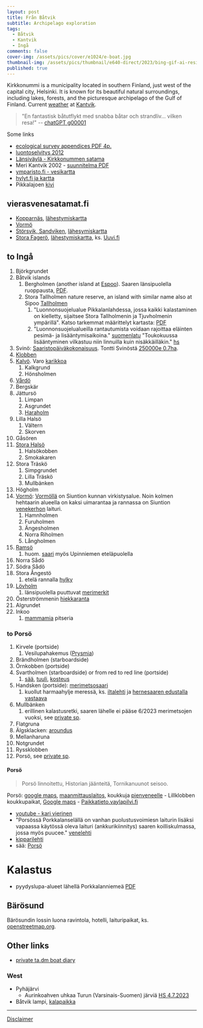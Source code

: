 ```yaml
---
layout: post
title: Från Båtvik
subtitle: Archipelago exploration
tags:
  - Båtvik
  - Kantvik
  - Ingå
comments: false
cover-img: /assets/pics/cover/e1024/e-boat.jpg
thumbnail-img: /assets/pics/thumbnail/e640-direct/2023/bing-gif-ai-resize-boat.gif
published: true
---
```


Kirkkonummi is a municipality located in southern Finland, just west of the capital city, Helsinki. It is known for its beautiful natural surroundings, including lakes, forests, and the picturesque archipelago of the Gulf of Finland. Current [weather](https://www.foreca.fi/Finland/Kirkkonummi/Kantvik) at [Kantvik](https://www.kantvikinpurjehtijat.fi/). 

> "En fantastisk båtutflykt med snabba båtar och strandliv... vilken resa!" -- [chatGPT g00001](https://docs.google.com/spreadsheets/d/16swlc1b8XS2SGkQ10dV-Hr24cOIZGCua7wBFoFR9ggU/edit?usp=sharing)


Some links

- [ecological survey appendices PDF 4p.](https://www.kirkkonummi.fi/library/files/5e70df24c91058d0a700200f/Luontoselvitys_liitteet.pdf)
- [luontoselvitys 2012](https://www.kirkkonummi.fi/library/files/61c05974c91058d74900175f/Luontoselvitys_L_ntisen_kuntakeskuksen__Pikkalanlahden__Kantvikin_ja_Pippurin_alueella_2012-13__kartta.pdf)
- [Länsiväylä - Kirkkonummen satama](https://www.lansivayla.fi/paikalliset/5646123)
- Meri Kantvik 2002 - [suunnitelma PDF](https://www.kirkkonummi.fi/library/files/5bd843b0c910584a3e001931/Merikantvik_raportti_03122002__2_.pdf)
- [ymparisto.fi - vesikartta](https://paikkatieto.ymparisto.fi/vesikarttaviewers/Html5Viewer_4_14_2/Index.html?configBase=https://paikkatieto.ymparisto.fi/Geocortex/Essentials/REST/sites/VesikarttaKansa/viewers/VesikarttaHTML525/virtualdirectory/Resources/Config/Default&locale=fi-FI)
- [hylyt.fi ja kartta](https://www.hylyt.net/item/stora-angeston-hylky-2748/#)
- Pikkalajoen [kivi](https://asiointi.maanmittauslaitos.fi/karttapaikka/?lang=fi&share=customMarker&n=6666144.378263853&e=349311.8469709495&title=Kivi%20varo&desc=&zoom=12&layers=W3siaWQiOjIsIm9wYWNpdHkiOjEwMH1d-z)


## vierasvenesatamat.fi

- [Kopparnäs](https://www.vierassatamat.fi/fi/kohde/kopparnas-inkoo-8083), [lähestymiskartta](http://api.nauticalmedia.fi/vierassatamat/image?user=image&passwd=23rhgudp&id=17762)
- [Vormö](https://venelehti.fi/?satama=0-stickellandet-vormo-hogholm)
- [Störsvik, Sandviken](https://www.vierassatamat.fi/fi/kohde/storsvik-sandviken-siuntio-8082), [lähesymiskartta](http://api.nauticalmedia.fi/vierassatamat/image?user=image&passwd=23rhgudp&id=14468)
- [Stora Fagerö](https://www.vierassatamat.fi/fi/kohde/stora-fagero-inkoo-8085), [lähestymiskartta](http://api.nauticalmedia.fi/vierassatamat/image?user=image&passwd=23rhgudp&id=14471), ks. [Uuvi.fi](https://uuvi.fi/fi/kohde/stora-fagero/)

## to Ingå

1. Björkgrundet
2. Båtvik islands
   1. Bergholmen (another island at [Espoo](https://www.skipperi.fi/skipperi-saari)). Saaren länsipuolella ruoppausta, [PDF](https://www.kyppi.fi/palveluikkuna/mjhanke/read/asp/hae_liite.aspx?id=116756&ttyyppi=pdf&kansio_id=0).
   2. Stora Tallholmen nature reserve, an island with similar name also at Sipoo [Tallholmen](https://uuvi.fi/fi/kohde/tallholmen-2/)
      1. "Luonnonsuojelualue Pikkalanlahdessa, jossa kaikki kalastaminen on kielletty, sijaitsee Stora Tallholmenin ja Tjuvholmenin ympärillä". Katso tarkemmat määrittelyt kartasta: [PDF](https://www.kirkkonummi.fi/library/files/59522685c9105841bb00005b/Lii_Kartta_kalastus_kirkkonummiporkkala13_fi2c.pdf)
      2. "Luonnonsuojelualueilla rantautumista voidaan rajoittaa eläinten pesimä- ja lisääntymisaikoina." [suomenlatu](https://www.suomenlatu.fi/vaikuta/jokamiehenoikeudet-2/maihinnousu.html) "Toukokuussa lisääntyminen vilkastuu niin linnuilla kuin nisäkkäilläkin." [hs](https://www.hs.fi/kotimaa/art-2000005661347.html)
3. Svinö: [Saaristopäiväkokonaisuus](https://saaristopaiva.fi/saaristopaiva-2/). Tontti Svinöstä [250000e 0.7ha](https://www.etuovi.com/kohde/20800475). 
4. [Klobben](https://asiointi.maanmittauslaitos.fi/karttapaikka/?lang=fi&share=customMarker&n=6661054.149879514&e=351124.03868170927&title=Klobben&desc=&zoom=9&layers=W3siaWQiOjIsIm9wYWNpdHkiOjEwMH1d-z)
5. [Kalvö](https://asiointi.maanmittauslaitos.fi/karttapaikka/?lang=fi&share=customMarker&n=6660004.757447206&e=350078.7240865657&title=Kalv%C3%B6&desc=&zoom=9&layers=W3siaWQiOjIsIm9wYWNpdHkiOjEwMH1d-z). Varo [karikkoa](https://asiointi.maanmittauslaitos.fi/karttapaikka/?lang=fi&share=customMarker&n=6659884.722787708&e=349549.80080883176&title=Kalv%C3%B6%20kari&desc=&zoom=11&layers=W3siaWQiOjIsIm9wYWNpdHkiOjEwMH1d-z)
   1. Kalkgrund
   2. Hönsholmen
6. [Vårdö](https://asiointi.maanmittauslaitos.fi/karttapaikka/?lang=fi&share=customMarker&n=6659294.730411009&e=350223.4608220159&title=V%C3%A5rd%C3%B6&desc=&zoom=10&layers=W3siaWQiOjIsIm9wYWNpdHkiOjEwMH1d-z)
7. Bergskär
8. Jättursö
   1. Limpan
   2. Asgrundet
   3. [Haraholm](https://asiointi.maanmittauslaitos.fi/karttapaikka/?lang=fi&share=customMarker&n=6658806.000000001&e=348902.4873234071&title=Haraholm&desc=&zoom=10&layers=W3siaWQiOjIsIm9wYWNpdHkiOjEwMH1d-z)
9. Lilla Halsö
   1.  Vältern
   2.  Skorven
10. Gåsören
11. [Stora Halsö](https://asiointi.maanmittauslaitos.fi/karttapaikka/?lang=fi&share=customMarker&n=6658168.024293285&e=347981.4977346836&title=Stora%20H%C3%A4ls%C3%B6&desc=&zoom=11&layers=W3siaWQiOjIsIm9wYWNpdHkiOjEwMH1d-z)
    1.  Halsökobben
    2.  Smokakaren
12. Stora Träskö
    1.  Simpgrundet
    2.  Lilla Träskö
    3.  Mullbänken
13. Högholm
14. [Vormö](https://asiointi.maanmittauslaitos.fi/karttapaikka/?lang=fi&share=customMarker&n=6655846.024293282&e=343621.4977346835&title=Vorm%C3%B6&desc=&zoom=10&layers=W3siaWQiOjIsIm9wYWNpdHkiOjEwMH1d-z): [Vormöllä](https://fi.wikipedia.org/wiki/Vorm%C3%B6) on Siuntion kunnan virkistysalue. Noin kolmen hehtaarin alueella on kaksi uimarantaa ja rannassa on Siuntion [venekerhon](https://www.siuntionvenekerho.fi/satama-2/) laituri.
    1.  Hamnholmen
    2.  Furuholmen
    3.  Ängesholmen
    4.  Norra Riholmen
    5.  Långholmen
15. [Ramsö](https://asiointi.maanmittauslaitos.fi/karttapaikka/?lang=fi&share=customMarker&n=6655433.360322495&e=341838.60566174774&title=Rams%C3%B6&desc=&zoom=12&layers=W3siaWQiOjIsIm9wYWNpdHkiOjEwMH1d-z)
    1.  huom. [saari](https://fi.wikipedia.org/wiki/Rams%C3%B6_(Kirkkonummi)) myös Upinniemen eteläpuolella
16. Norra Sådö
17. Södra Sådö
18. Stora Ångestö
    1.  etelä rannalla [hylky](https://www.hylyt.net/item/stora-angeston-hylky-2748/#content)
19. [Lövholm](https://asiointi.maanmittauslaitos.fi/karttapaikka/?lang=fi&share=customMarker&n=6655794.891510699&e=336756.1451203377&title=L%C3%B6vholm&desc=&zoom=10&layers=W3siaWQiOjIsIm9wYWNpdHkiOjEwMH1d-z)
    1.  länsipuolella puuttuvat [merimerkit](https://asiointi.maanmittauslaitos.fi/karttapaikka/?lang=fi&share=customMarker&n=6656142.891510701&e=335747.14512033755&title=N%C3%A4m%C3%A4%20meri%20merkit%20puuttuivat%205/2023&desc=&zoom=11&layers=W3siaWQiOjIsIm9wYWNpdHkiOjEwMH1d-z)
20. Österströmmenin [hiekkaranta](https://asiointi.maanmittauslaitos.fi/karttapaikka/?lang=fi&share=customMarker&n=6657718.454596064&e=334887.07206401636&title=hiekkaranta&desc=&zoom=10&layers=W3siaWQiOjIsIm9wYWNpdHkiOjEwMH1d-z)
21. Algrundet 
22. Inkoo
    1.  [mammamia](http://www.mammamiahotelliravintola.fi/ravintola/) pitseria



### to Porsö

1. Kirvele (portside)
   1. Vesilupahakemus ([Prysmia](https://ylupa.avi.fi/api/v1/documents/attachment/7048933))
2. Brändholmen (starboardside)
3. Örnkobben (portside)
4. Svartholmen (starboardside) or from red to red line (portside)
   1. [sää](https://www.ilmatieteenlaitos.fi/saa/kirkkonummi/svartholmen), [tuuli](https://www.ilmatieteenlaitos.fi/saa/kirkkonummi/svartholmen?parameter=wind), [kosteus](https://www.ilmatieteenlaitos.fi/saa/kirkkonummi/svartholmen?parameter=humidity)
5. Handsken (portside): [merimetsosaari](http://www.karivierinen.fi/Lansiuusimaa/Merimetsot.html)
   1. kuollut harmaahylje meressä, ks. [iltalehti](https://www.iltalehti.fi/kotimaa/a/af312cc3-3cfa-46d3-90d6-267feb28e5b8) ja [hernesaaren edustalla vastaava](https://www.iltalehti.fi/kotimaa/a/00a437b3-7008-4636-9aa8-d873c1f8c1ca)
6. Mullbänken
   1. erillinen kalastusretki, saaren lähelle ei pääse 6/2023 merimetsojen vuoksi, see [private sp](https://www.sports-tracker.com/workout/haques/6493529ed673b05bb54c421c).
7. Flatgruna
8. Älgsklacken: [aroundus](https://it.aroundus.com/p/10350855-algsklacken#cx=59.999844612181285&cy=24.244334865955864&sx=0.0009090948349310679&sy=0.005965514980687203&id=10350855)
9.  Mellanharuna
10. Notgrundet
11. Ryssklobben
12. Porsö, see [private sp](https://www.sports-tracker.com/workout/haques/6491ddbe7d1e911111487ef4).

#### Porsö

> Porsö linnoitettu,
Historian jäänteitä,
Tornikanuunot seisoo.

Porsö: [google maps](https://goo.gl/maps/qKr7rsvDvGLq4xzp7), [maanmittauslaitos](https://asiointi.maanmittauslaitos.fi/karttapaikka/?lang=fi&share=customMarker&n=6653223.024578765&e=344071.85901936336&title=Pors%C3%B6%20-%20laituri&desc=&zoom=9&layers=W3siaWQiOjIsIm9wYWNpdHkiOjEwMH1d-z), koukkuja [pienveneelle](https://asiointi.maanmittauslaitos.fi/karttapaikka/?lang=fi&share=customMarker&n=6653247.516028241&e=344052.6517720032&title=koukkuja,%20keskimm%C3%A4inen%20paras&desc=&zoom=12&layers=W3siaWQiOjIsIm9wYWNpdHkiOjEwMH1d-z)
    - Lillklobben koukkupaikat, [Google maps](https://www.google.com/maps/@59.9828037,24.1955409,540m)
    - [Paikkatieto.vaylapilvi.fi](https://paikkatieto.vaylapilvi.fi/suomen-vaylat/theme/10/344230/6653352/11/?lang=en)
- [youtube - kari vierinen](https://www.youtube.com/watch?v=u5vRjFKCKRk)
- "Porsössä Porkkalanselällä on vanhan puolustusvoimiesn laiturin lisäksi vapaassa käytössä oleva laituri (ankkurikiinnitys) saaren koilliskulmassa, jossa myös puucee." [venelehti](https://venelehti.fi/veneilijan-luontokohde-porso-aseilla-eristetty/)
- [kipparilehti](https://kipparilehti.fi/porson-linnoitussaari-salainen-tukikohta-porkkalanselalla/)
- sää: [Porsö](https://www.ilmatieteenlaitos.fi/saa/inkoo/pors%C3%B6)



# Kalastus

- pyydyslupa-alueet lähellä Porkkalanniemeä [PDF](https://www.eraluvat.fi/media/kartat/pyydyslupakartat2013/etelasuomi/6005-etelainen-rannikkoalue2.pdf)

## Bärösund

Bärösundin lossin luona ravintola, hotelli, laituripaikat, ks. [openstreetmap.org](https://www.openstreetmap.org/search?query=59.976304%2C23.8722208#map=17/59.97712/23.88136).




## Other links

- [private ta.dm boat diary](https://docs.google.com/spreadsheets/d/121TejW7rCYpjCELHAs-0dCP57Be7yyqrCC-4_j5gwNw/edit?usp=sharing)

### West

- Pyhäjärvi
  - Aurinkoahven uhkaa Turun (Varsinais-Suomen) järviä [HS 4.7.2023](https://www.hs.fi/kotimaa/turku/art-2000009690838.html)
- Båtvik lampi, [kalapaikka](https://asiointi.maanmittauslaitos.fi/karttapaikka/?lang=fi&share=customMarker&n=6665109.061639625&e=352949.2641633974&title=pikkuhaukia%20ja%20ahvenia%20kuulema%20saa&desc=&zoom=12&layers=W3siaWQiOjIsIm9wYWNpdHkiOjEwMH1d-z)
---

[Disclaimer](https://talonendm.github.io/disclaimer)


